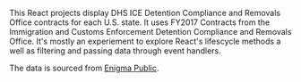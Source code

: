 This React projects display DHS ICE Detention Compliance and Removals Office contracts for each U.S. state. It uses FY2017 Contracts from the Immigration and Customs Enforcement Detention Compliance and Removals Office. It's mostly an experiement to explore React's lifescycle methods a well as filtering and passing data through event handlers.  

The data is sourced from [Enigma Public](https://public.enigma.com/datasets/government-spending-contracts-2017/6f9d4e3c-f651-4874-b1fa-e7fb261ffcfe?filter=%2B%5B%3Eawarding_office_name%5BDETENTION%20COMPLIANCE%20AND%20REMOVALS%5D%5D).


